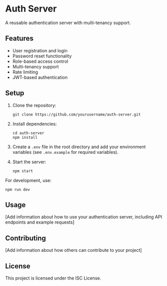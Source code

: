 # Auth Server

A reusable authentication server with multi-tenancy support.

## Features

- User registration and login
- Password reset functionality
- Role-based access control
- Multi-tenancy support
- Rate limiting
- JWT-based authentication

## Setup

1. Clone the repository:

   ```
   git clone https://github.com/yourusername/auth-server.git
   ```

2. Install dependencies:

   ```
   cd auth-server
   npm install
   ```

3. Create a `.env` file in the root directory and add your environment variables (see `.env.example` for required variables).

4. Start the server:
   ```
   npm start
   ```

For development, use:

```
npm run dev
```

## Usage

[Add information about how to use your authentication server, including API endpoints and example requests]

## Contributing

[Add information about how others can contribute to your project]

## License

This project is licensed under the ISC License.
